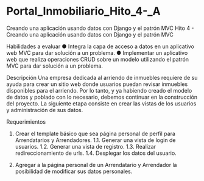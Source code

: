 # Portal_Inmobiliario_Hito_4-_A
Creando una aplicación usando datos con Django y el patrón MVC
Hito 4 - Creando una aplicación usando datos con Django y el patrón MVC

Habilidades a evaluar
● Integra la capa de acceso a datos en un aplicativo web MVC para dar solución a un problema.
● Implementar un aplicativo web que realiza operaciones CRUD sobre un modelo utilizando el patrón MVC para dar solución a un problema.

Descripción
Una empresa dedicada al arriendo de inmuebles requiere de su ayuda para crear un sitio web donde usuarios puedan revisar inmuebles disponibles para el arriendo. Por lo tanto, y ya habiendo creado el modelo de datos y poblado con lo necesario, debemos continuar en la construcción del proyecto. La siguiente etapa consiste en crear las vistas de los usuarios y administración de sus datos.


Requerimientos

1. Crear el template básico que sea página personal de perfil para Arrendatarios y Arrendadores.
1.1. Generar una vista de login de usuarios.
1.2. Generar una vista de registro.
1.3. Realizar redireccionamiento de urls.
1.4. Desplegar los datos del usuario.

2. Agregar a la página personal de un Arrendatario y Arrendador la posibilidad de modificar sus datos personales.
